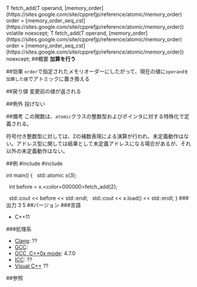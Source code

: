 <codeblock>
T fetch_add(T operand, [memory_order](https://sites.google.com/site/cpprefjp/reference/atomic/memory_order) order = [memory_order_seq_cst](https://sites.google.com/site/cpprefjp/reference/atomic/memory_order)) volatile noexcept;
T fetch_add(T operand, [memory_order](https://sites.google.com/site/cpprefjp/reference/atomic/memory_order) order = [memory_order_seq_cst](https://sites.google.com/site/cpprefjp/reference/atomic/memory_order)) noexcept;
</codeblock>
##概要
<b>加算を行う</b>

##効果
<code>order</code>で指定されたメモリオーダーにしたがって、現在の値に<code>operandを加算した値</code>でアトミックに置き換える



##戻り値
変更前の値が返される



##例外
投げない


##備考
この関数は、<code>atomic</code>クラスの整数型およびポインタに対する特殊化で定義される。


符号付き整数型に対しては、2の補数表現による演算が行われ、未定義動作はない。アドレス型に関しては結果として未定義アドレスになる場合があるが、それ以外の未定義動作はない。

##例
<codeblock>
#include <iostream>
#include <atomic>

int main()
{
  std::atomic<int> x(3);

  int before = x.<color=000000>fetch_add</color>(2);

  std::cout << before << std::endl;
  std::cout << x.load() << std::endl;
}
</codeblock>
###出力
<codeblock>
3
5
</codeblock>
##バージョン
###言語


- C++11



###処理系
- [Clang](https://sites.google.com/site/cpprefjp/implementation#clang): ??
- [GCC](https://sites.google.com/site/cpprefjp/implementation#gcc): 
- [GCC, C++0x mode](https://sites.google.com/site/cpprefjp/implementation#gcc): 4.7.0
- [ICC](https://sites.google.com/site/cpprefjp/implementation#icc): ??
- [Visual C++](https://sites.google.com/site/cpprefjp/implementation#visual_cpp) ??



##参照


